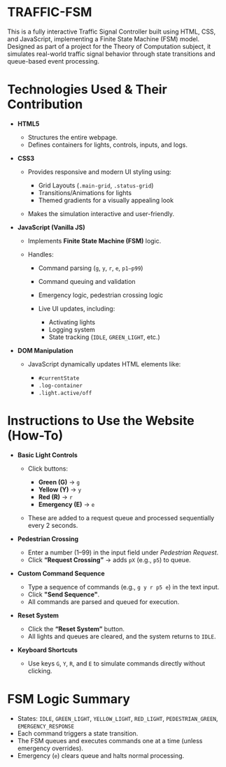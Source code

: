 # TRAFFIC-FSM
This is a fully interactive Traffic Signal Controller built using HTML, CSS, and JavaScript, implementing a Finite State Machine (FSM) model. Designed as part of a project for the Theory of Computation subject, it simulates real-world traffic signal behavior through state transitions and queue-based event processing.

# Technologies Used & Their Contribution

* **HTML5**

  * Structures the entire webpage.
  * Defines containers for lights, controls, inputs, and logs.

* **CSS3**

  * Provides responsive and modern UI styling using:

    * Grid Layouts (`.main-grid`, `.status-grid`)
    * Transitions/Animations for lights
    * Themed gradients for a visually appealing look
  * Makes the simulation interactive and user-friendly.

* **JavaScript (Vanilla JS)**

  * Implements **Finite State Machine (FSM)** logic.
  * Handles:

    * Command parsing (`g`, `y`, `r`, `e`, `p1–p99`)
    * Command queuing and validation
    * Emergency logic, pedestrian crossing logic
    * Live UI updates, including:

      * Activating lights
      * Logging system
      * State tracking (`IDLE`, `GREEN_LIGHT`, etc.)

* **DOM Manipulation**

  * JavaScript dynamically updates HTML elements like:

    * `#currentState`
    * `.log-container`
    * `.light.active/off`

# Instructions to Use the Website (How-To)

* **Basic Light Controls**

  * Click buttons:

    * **Green (G)** → `g`
    * **Yellow (Y)** → `y`
    * **Red (R)** → `r`
    * **Emergency (E)** → `e`
  * These are added to a request queue and processed sequentially every 2 seconds.

* **Pedestrian Crossing**

  * Enter a number (1–99) in the input field under *Pedestrian Request*.
  * Click **“Request Crossing”** → adds `pX` (e.g., `p5`) to queue.

* **Custom Command Sequence**

  * Type a sequence of commands (e.g., `g y r p5 e`) in the text input.
  * Click **"Send Sequence"**.
  * All commands are parsed and queued for execution.

* **Reset System**

  * Click the **“Reset System”** button.
  * All lights and queues are cleared, and the system returns to `IDLE`.

* **Keyboard Shortcuts**

  * Use keys `G`, `Y`, `R`, and `E` to simulate commands directly without clicking.

# FSM Logic Summary

* States: `IDLE`, `GREEN_LIGHT`, `YELLOW_LIGHT`, `RED_LIGHT`, `PEDESTRIAN_GREEN`, `EMERGENCY_RESPONSE`
* Each command triggers a state transition.
* The FSM queues and executes commands one at a time (unless emergency overrides).
* Emergency (`e`) clears queue and halts normal processing.
